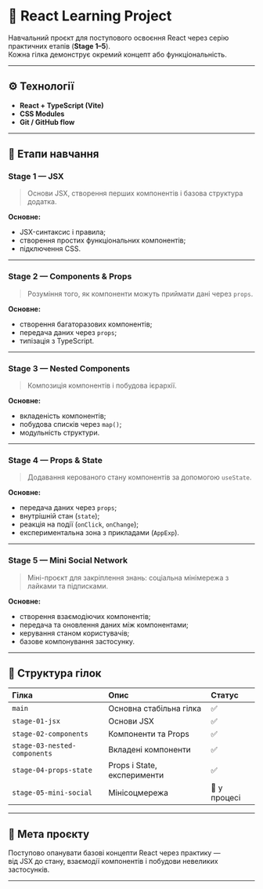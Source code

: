 # 🧩 React Learning Project

Навчальний проєкт для поступового освоєння React через серію практичних етапів
(**Stage 1–5**).  
Кожна гілка демонструє окремий концепт або функціональність.

---

## ⚙️ Технології

- **React + TypeScript (Vite)**
- **CSS Modules**
- **Git / GitHub flow**

---

## 🚀 Етапи навчання

### **Stage 1 — JSX**

> Основи JSX, створення перших компонентів і базова структура додатка.

**Основне:**

- JSX-синтаксис і правила;
- створення простих функціональних компонентів;
- підключення CSS.

---

### **Stage 2 — Components & Props**

> Розуміння того, як компоненти можуть приймати дані через `props`.

**Основне:**

- створення багаторазових компонентів;
- передача даних через `props`;
- типізація з TypeScript.

---

### **Stage 3 — Nested Components**

> Композиція компонентів і побудова ієрархії.

**Основне:**

- вкладеність компонентів;
- побудова списків через `map()`;
- модульність структури.

---

### **Stage 4 — Props & State**

> Додавання керованого стану компонентів за допомогою `useState`.

**Основне:**

- передача даних через `props`;
- внутрішній стан (`state`);
- реакція на події (`onClick`, `onChange`);
- експериментальна зона з прикладами (`AppExp`).

---

### **Stage 5 — Mini Social Network**

> Міні-проєкт для закріплення знань: соціальна мінімережа з лайками та
> підписками.

**Основне:**

- створення взаємодіючих компонентів;
- передача та оновлення даних між компонентами;
- керування станом користувачів;
- базове компонування застосунку.

---

## 🌳 Структура гілок

| Гілка                        | Опис                        | Статус       |
| :--------------------------- | :-------------------------- | :----------- |
| `main`                       | Основна стабільна гілка     | ✅           |
| `stage-01-jsx`               | Основи JSX                  | ✅           |
| `stage-02-components`        | Компоненти та Props         | ✅           |
| `stage-03-nested-components` | Вкладені компоненти         | ✅           |
| `stage-04-props-state`       | Props і State, експерименти | ✅           |
| `stage-05-mini-social`       | Мінісоцмережа               | 🔄 у процесі |

---

## 🧠 Мета проєкту

Поступово опанувати базові концепти React через практику —  
від JSX до стану, взаємодії компонентів і побудови невеликих застосунків.

---
